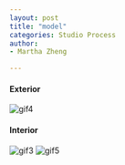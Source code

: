 ```yaml
---
layout: post
title: "model"
categories: Studio Process
author:
- Martha Zheng

---
```


#### Exterior
![gif4](https://user-images.githubusercontent.com/90550813/135545460-a7c0fb88-8c07-4f98-933f-92cd74fa3e6c.gif)

#### Interior
![gif3](https://user-images.githubusercontent.com/90550813/135544849-eef3c7ca-a828-4adf-9a1c-6d9c207ce218.gif)
![gif5](https://user-images.githubusercontent.com/90550813/135545951-85e9226d-a9f0-4192-af9e-00c63db57ce9.gif)


